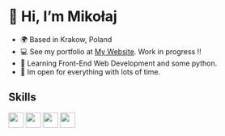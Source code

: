 # 👋 Hi, I’m Mikołaj
- 🌍 Based in Krakow, Poland
- 💻 See my portfolio at [My Website](#). Work in progress !!
- 🧠 Learning Front-End Web Development and some python.
- 👻 Im open for everything with lots of time.
## Skills
<div>
<img src="https://raw.githubusercontent.com/danielcranney/readme-generator/main/public/icons/skills/html5-colored.svg" width="30px">
<img src="https://raw.githubusercontent.com/danielcranney/readme-generator/main/public/icons/skills/css3-colored.svg" width="30px">
<img src="https://upload.wikimedia.org/wikipedia/commons/9/99/Unofficial_JavaScript_logo_2.svg" width="30px">
<img src="https://raw.githubusercontent.com/danielcranney/readme-generator/main/public/icons/skills/python-colored.svg" width="30px">
</div>
<!---
ooh-boon-too/ooh-boon-too is a ✨ special ✨ repository because its `README.md` (this file) appears on your GitHub profile.
You can click the Preview link to take a look at your changes.
--->
